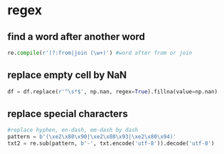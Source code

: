 # regex

## find a word after another word
```py
re.compile(r'(?:from|join (\w+)') #word after from or join
```

## replace empty cell by NaN
```py
df = df.replace(r'^\s*$', np.nan, regex=True).fillna(value=np.nan)
```

## replace special characters
```py
#replace hyphen, en-dash, em-dash by dash
pattern = b'(\xe2\x80\x90|\xe2\x80\x93|\xe2\x80\x94)'
txt2 = re.sub(pattern, b'-', txt.encode('utf-8')).decode('utf-8')
```
